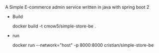 A Simple E-commerce admin service written in java with spring boot 2

- Build

  docker build -t cmow5/simple-store-be .  

- run

  docker run --network="host" -p 8000:8000 cristian/simple-store-be
